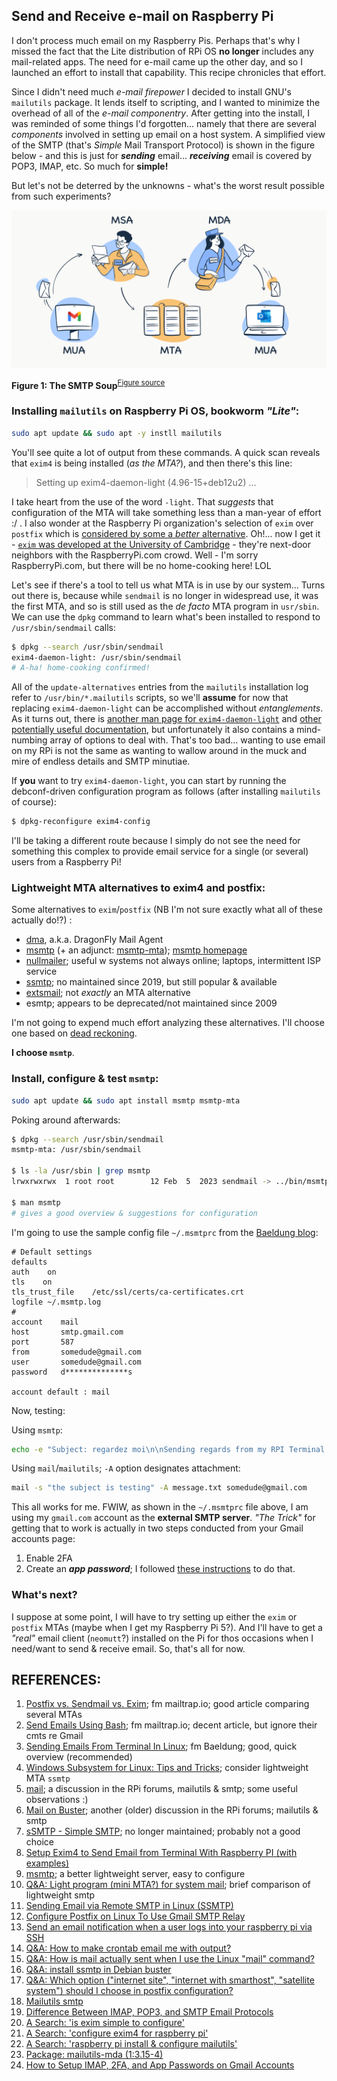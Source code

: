 ## Send and Receive e-mail on Raspberry Pi

I don't process much email on my Raspberry Pis. Perhaps that's why I missed the fact that the Lite distribution of RPi OS **no longer** includes any mail-related apps. The need for e-mail came up the other day, and so I launched an effort to install that capability. This recipe chronicles that effort. 

Since I didn't need much *e-mail firepower* I decided to install GNU's `mailutils` package. It lends itself to scripting, and I wanted to minimize the overhead of all of the *e-mail componentry*. After getting into the install, I was reminded of some things I'd forgotten... namely that there are several *components* involved in setting up email on a host system. A simplified view of the SMTP (that's *Simple* Mail Transport Protocol) is shown in the figure below - and this is just for ***sending*** email...  ***receiving*** email is covered by POP3, IMAP, etc. So much for **simple!** 

But let's not be deterred by the unknowns - what's the worst result possible from such experiments? 

<img src="pix/How-Emails-Are-Sent-via-SMTP.png" alt="The SMTP Soup">

**Figure 1: The SMTP Soup**<sup>[Figure source](https://mailtrap.io/blog/imap-vs-pop3-vs-smtp-email-protocols/)</sup> 



### Installing `mailutils` on Raspberry Pi OS, bookworm *"Lite"*:

```bash
sudo apt update && sudo apt -y instll mailutils
```

You'll see quite a lot of output from these commands. A quick scan reveals that `exim4` is being installed (*as the MTA?*), and then there's this line:

> Setting up exim4-daemon-light (4.96-15+deb12u2) ...

I take heart from the use of the word `-light`. That *suggests* that configuration of the MTA will take something less than a man-year of effort :/  .   I also wonder at the Raspberry Pi organization's selection of `exim` over `postfix` which is [considered by some a *better* alternative](https://mailtrap.io/blog/postfix-sendmail-exim/). Oh!... now I get it - [`exim` was developed at the University of Cambridge](https://manpages.debian.org/bullseye/exim4-daemon-light/exim4.8.en.html) - they're next-door neighbors with the RaspberryPi.com crowd. Well - I'm sorry RaspberryPi.com, but there will be no home-cooking here!  LOL 

Let's see if there's a tool to tell us what MTA is in use by our system... Turns out there is, because while `sendmail` is no longer in widespread use, it was the first MTA, and so is still used as the *de facto* MTA program in `usr/sbin`. We can use the `dpkg` command to learn what's been installed to respond to `/usr/sbin/sendmail` calls: 

```bash
$ dpkg --search /usr/sbin/sendmail
exim4-daemon-light: /usr/sbin/sendmail
# A-ha! home-cooking confirmed! 
```

All of the `update-alternatives` entries from the `mailutils` installation log refer to `/usr/bin/*.mailutils` scripts, so we'll **assume** for now that replacing `exim4-daemon-light` can be accomplished without *entanglements*. As it turns out, there is [another man page for  `exim4-daemon-light`](https://manpages.debian.org/bullseye/exim4-daemon-light/exim4.8.en.html) and [other potentially useful documentation](https://www.chiark.greenend.org.uk/doc/exim4/README.Debian.html), but unfortunately it also contains a mind-numbing array of options to deal with. That's too bad... wanting to use email on my RPi is not the same as wanting to wallow around in the muck and mire of endless details and SMTP minutiae. 

If **you** want to try `exim4-daemon-light`, you can start by running the debconf-driven configuration program as follows (after installing `mailutils` of course): 

```bash
$ dpkg-reconfigure exim4-config
```

I'll be taking a different route because I simply do not see the need for something this complex to provide email service for a single (or several) users from a Raspberry Pi! 



### Lightweight MTA alternatives to exim4 and postfix:

Some alternatives to `exim`/`postfix` (NB I'm not sure exactly what all of these actually do!?) :

- [dma](https://github.com/corecode/dma), a.k.a. DragonFly Mail Agent
- [msmtp](https://wiki.debian.org/msmtp) (+ an adjunct: [msmtp-mta](https://packages.debian.org/bookworm/msmtp-mta)); [msmtp homepage](https://marlam.de/msmtp/news/)  
- [nullmailer](https://wiki.debian.org/nullmailer); useful w systems not always online; laptops, intermittent ISP service 
- [ssmtp](https://packages.debian.org/bookworm/ssmtp); no maintained since 2019, but still popular & available 
- [extsmail](https://tratt.net/laurie/src/extsmail/); not *exactly* an MTA alternative
- esmtp; appears to be deprecated/not maintained since 2009

I'm not going to expend much effort analyzing these alternatives. I'll choose one based on [dead reckoning](https://en.wikipedia.org/wiki/Dead_reckoning). 

**I choose `msmtp`**.  

### Install, configure & test `msmtp`:

```bash
sudo apt update && sudo apt install msmtp msmtp-mta
```

Poking around afterwards: 

```bash
$ dpkg --search /usr/sbin/sendmail
msmtp-mta: /usr/sbin/sendmail

$ ls -la /usr/sbin | grep msmtp
lrwxrwxrwx  1 root root        12 Feb  5  2023 sendmail -> ../bin/msmtp 

$ man msmtp
# gives a good overview & suggestions for configuration
```

I'm going to use the sample config file `~/.msmtprc` from the [Baeldung blog](https://www.baeldung.com/linux/send-emails-from-terminal): 

``` 
# Default settings
defaults
auth    on
tls    on
tls_trust_file    /etc/ssl/certs/ca-certificates.crt
logfile ~/.msmtp.log
#
account    mail
host       smtp.gmail.com
port       587
from       somedude@gmail.com
user       somedude@gmail.com
password   d**************s

account default : mail
```

Now, testing: 

Using `msmtp`: 

```bash
echo -e "Subject: regardez moi\n\nSending regards from my RPI Terminal." | msmtp -a mail somedude@gmail.com
```

Using `mail`/`mailutils`; `-A` option designates attachment: 

```bash
mail -s "the subject is testing" -A message.txt somedude@gmail.com
```

This all works for me. FWIW, as shown in the `~/.msmtprc` file above, I am using my `gmail.com` account as the **external SMTP server**. *"The Trick"* for getting that to work is actually in two steps conducted from your Gmail accounts page: 

1. Enable 2FA 
2. Create an ***app password***; I followed [these instructions](https://aycd.io/blog/How-Setup-IMAP-2FA-App-Passwords-Gmail-Accounts) to do that.



### What's next? 

I suppose at some point, I will have to try setting up either the `exim` or `postfix` MTAs (maybe when I get my Raspberry Pi 5?). And I'll have to get a *"real"* email client (`neomutt`?) installed on the Pi for thos occasions when I need/want to send & receive email. So, that's all for now.



## REFERENCES: 

1. [Postfix vs. Sendmail vs. Exim](https://mailtrap.io/blog/postfix-sendmail-exim/); fm mailtrap.io; good article comparing several MTAs  
2. [Send Emails Using Bash](https://mailtrap.io/blog/bash-send-email/); fm mailtrap.io; decent article, but  ignore their cmts re Gmail
3. [Sending Emails From Terminal In Linux](https://www.baeldung.com/linux/send-emails-from-terminal); fm Baeldung; good, quick overview (recommended)
4. [Windows Subsystem for Linux: Tips and Tricks](https://medium.com/@mrsdrjim/windows-subsystem-for-linux-52dbf7d0052d); consider lightweight MTA `ssmtp` 
5. [mail](https://forums.raspberrypi.com/viewtopic.php?t=284760#p1723503); a discussion in the RPi forums, mailutils & smtp; some useful observations :) 
6. [Mail on Buster](https://forums.raspberrypi.com/viewtopic.php?f=28&t=244147#p1488916); another (older) discussion in the RPi forums; mailutils & smtp
7. [sSMTP - Simple SMTP](https://wiki.debian.org/sSMTP); no longer maintained; probably not a good choice
8. [Setup Exim4 to Send Email from Terminal With Raspberry PI (with examples)](https://peppe8o.com/setup-exim4-to-send-email-from-terminal-with-raspberry-pi-with-examples/) 
9. [msmtp](https://wiki.debian.org/msmtp); a better lightweight server, easy to configure 
10. [Q&A: Light  program (mini MTA?) for system mail](https://unix.stackexchange.com/questions/756861/light-program-mini-mta-for-system-mail-only-sending-relay-via-external-serve); brief comparison of lightweight smtp  
11. [Sending Email via Remote SMTP in Linux (SSMTP)](https://tecadmin.net/send-email-smtp-server-linux-command-line-ssmtp/) 
12. [Configure Postfix on Linux To Use Gmail SMTP Relay](https://computingforgeeks.com/configure-postfix-to-relay-emails-using-gmail-smtp/) 
13. [Send an email notification when a user logs into your raspberry pi via SSH](https://medium.com/@s0hax/send-an-email-notification-when-a-user-logs-into-your-raspberry-pi-via-ssh-487bfbeb8877) 
14. [Q&A: How to make crontab email me with output?](https://askubuntu.com/questions/536766/how-to-make-crontab-email-me-with-output) 
15. [Q&A: How is mail actually sent when I use the Linux "mail" command?](https://superuser.com/questions/384499/how-is-mail-actually-sent-when-i-use-the-linux-mail-command) 
16. [Q&A: install ssmtp in Debian buster](https://unix.stackexchange.com/questions/525235/install-ssmtp-in-debian-buster) 
17. [Q&A: Which option ("internet site", "internet with smarthost", "satellite system") should I choose in postfix configuration?](https://askubuntu.com/questions/1331555/which-option-internet-site-internet-with-smarthost-satellite-system-sh) 
18. [Mailutils smtp](https://mailutils.org/wiki/Mailutils_smtp) 
19. [Difference Between IMAP, POP3, and SMTP Email Protocols](https://mailtrap.io/blog/imap-vs-pop3-vs-smtp-email-protocols/) 
20. [A Search: 'is exim simple to configure'](https://duckduckgo.com/?q=is+exim+simple+to+configure&t=newext&atb=v369-1&ia=web) 
21. [A Search: 'configure exim4 for raspberry pi'](https://duckduckgo.com/?q=configure+exim4+for+raspberry+pi&t=newext&atb=v369-1&ia=web) 
22. [A Search: 'raspberry pi install & configure mailutils'](https://duckduckgo.com/?q=raspberry+pi+install+%26+configure+mailutils&t=newext&atb=v369-1&ia=web) 
23. [Package: mailutils-mda (1:3.15-4)](https://packages.debian.org/bookworm/mailutils-mda) 
24. [How to Setup IMAP, 2FA, and App Passwords on Gmail Accounts](https://aycd.io/blog/How-Setup-IMAP-2FA-App-Passwords-Gmail-Accounts) 
